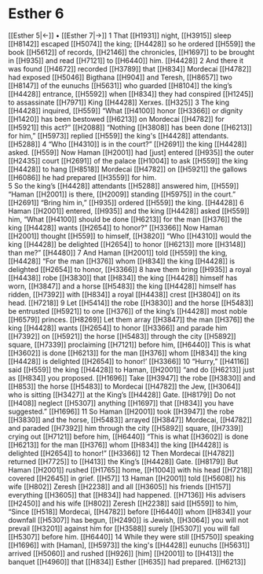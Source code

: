 # Esther 6
[[Esther 5|←]] • [[Esther 7|→]]
1 That [[H1931]] night, [[H3915]] sleep [[H8142]] escaped [[H5074]] the king; [[H4428]] so he ordered [[H559]] the book [[H5612]] of records, [[H2146]] the chronicles, [[H1697]] to be brought in [[H935]] and read [[H7121]] to [[H6440]] him. [[H4428]] 
2 And there it was found [[H4672]] recorded [[H3789]] that [[H834]] Mordecai [[H4782]] had exposed [[H5046]] Bigthana [[H904]] and Teresh, [[H8657]] two [[H8147]] of the eunuchs [[H5631]] who guarded [[H8104]] the king’s [[H4428]] entrance, [[H5592]] when [[H834]] they had conspired [[H1245]] to assassinate [[H7971]] King [[H4428]] Xerxes. [[H325]] 
3 The king [[H4428]] inquired, [[H559]] “What [[H4100]] honor [[H3366]] or dignity [[H1420]] has been bestowed [[H6213]] on Mordecai [[H4782]] for [[H5921]] this act?” [[H2088]] “Nothing [[H3808]] has been done [[H6213]] for him,” [[H5973]] replied [[H559]] the king's [[H4428]] attendants. [[H5288]] 
4 “Who [[H4310]] is in the court?” [[H2691]] the king [[H4428]] asked. [[H559]] Now Haman [[H2001]] had [just] entered [[H935]] the outer [[H2435]] court [[H2691]] of the palace [[H1004]] to ask [[H559]] the king [[H4428]] to hang [[H8518]] Mordecai [[H4782]] on [[H5921]] the gallows [[H6086]] he had prepared [[H3559]] for him.  
5 So the king’s [[H4428]] attendants [[H5288]] answered him, [[H559]] “Haman [[H2001]] is there, [[H2009]] standing [[H5975]] in the court.” [[H2691]] “Bring him in,” [[H935]] ordered [[H559]] the king. [[H4428]] 
6 Haman [[H2001]] entered, [[H935]] and the king [[H4428]] asked [[H559]] him,  “What [[H4100]] should be done [[H6213]] for the man [[H376]] the king [[H4428]] wants [[H2654]] to honor?” [[H3366]] Now Haman [[H2001]] thought [[H559]] to himself, [[H3820]] “Who [[H4310]] would the king [[H4428]] be delighted [[H2654]] to honor [[H6213]] more [[H3148]] than me?” [[H4480]] 
7 And Haman [[H2001]] told [[H559]] the king, [[H4428]] “For the man [[H376]] whom [[H834]] the king [[H4428]] is delighted [[H2654]] to honor, [[H3366]] 
8 have them bring [[H935]] a royal [[H4438]] robe [[H3830]] that [[H834]] the king [[H4428]] himself has worn, [[H3847]] and a horse [[H5483]] the king [[H4428]] himself has ridden, [[H7392]] with [[H834]] a royal [[H4438]] crest [[H3804]] on its head. [[H7218]] 
9 Let [[H5414]] the robe [[H3830]] and the horse [[H5483]] be entrusted [[H5921]] to one [[H376]] of the king’s [[H4428]] most noble [[H6579]] princes. [[H8269]] Let them array [[H3847]] the man [[H376]] the king [[H4428]] wants [[H2654]] to honor [[H3366]] and parade him [[H7392]] on [[H5921]] the horse [[H5483]] through the city [[H5892]] square, [[H7339]] proclaiming [[H7121]] before him, [[H6440]] This is what [[H3602]] is done [[H6213]] for the man [[H376]] whom [[H834]] the king [[H4428]] is delighted [[H2654]] to honor!’ [[H3366]] 
10 “Hurry,” [[H4116]] said [[H559]] the king [[H4428]] to Haman, [[H2001]] “and do [[H6213]] just as [[H834]] you proposed. [[H1696]] Take [[H3947]] the robe [[H3830]] and [[H853]] the horse [[H5483]] to Mordecai [[H4782]] the Jew, [[H3064]] who is sitting [[H3427]] at the King’s [[H4428]] Gate. [[H8179]] Do not [[H408]] neglect [[H5307]] anything [[H1697]] that [[H834]] you have suggested.” [[H1696]] 
11 So Haman [[H2001]] took [[H3947]] the robe [[H3830]] and the horse, [[H5483]] arrayed [[H3847]] Mordecai, [[H4782]] and paraded [[H7392]] him through the city [[H5892]] square, [[H7339]] crying out [[H7121]] before him, [[H6440]] “This is what [[H3602]] is done [[H6213]] for the man [[H376]] whom [[H834]] the king [[H4428]] is delighted [[H2654]] to honor!” [[H3366]] 
12 Then Mordecai [[H4782]] returned [[H7725]] to [[H413]] the King’s [[H4428]] Gate. [[H8179]] But Haman [[H2001]] rushed [[H1765]] home, [[H1004]] with his head [[H7218]] covered [[H2645]] in grief. [[H57]] 
13 Haman [[H2001]] told [[H5608]] his wife [[H802]] Zeresh [[H2238]] and all [[H3605]] his friends [[H157]] everything [[H3605]] that [[H834]] had happened. [[H7136]] His advisers [[H2450]] and his wife [[H802]] Zeresh [[H2238]] said [[H559]] to him,  “Since [[H518]] Mordecai, [[H4782]] before [[H6440]] whom [[H834]] your downfall [[H5307]] has begun, [[H2490]] is Jewish, [[H3064]] you will not prevail [[H3201]] against him  for [[H3588]] surely [[H5307]] you will fall [[H5307]] before him. [[H6440]] 
14 While they were still [[H5750]] speaking [[H1696]] with [Haman], [[H5973]] the king's [[H4428]] eunuchs [[H5631]] arrived [[H5060]] and rushed [[H926]] [him] [[H2001]] to [[H413]] the banquet [[H4960]] that [[H834]] Esther [[H635]] had prepared. [[H6213]] 
